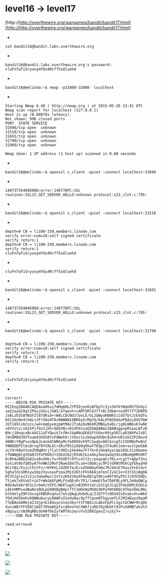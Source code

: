# level16 -> level17


[http://http://overthewire.org/wargames/bandit/bandit17.html](http://http://overthewire.org/wargames/bandit/bandit17.html)

-

    ssh bandit16@bandit.labs.overthewire.org

-

    bandit16@bandit.labs.overthewire.org's password: cluFn7wTiGryunymYOu4RcffSxQluehd

-

    bandit16@melinda:~$ nmap -p31000-32000  localhost

-

    Starting Nmap 6.40 ( http://nmap.org ) at 2015-05-26 13:41 UTC
    Nmap scan report for localhost (127.0.0.1)
    Host is up (0.00078s latency).
    Not shown: 996 closed ports
    PORT  STATE SERVICE
    31046/tcp open  unknown
    31518/tcp open  unknown
    31691/tcp open  unknown
    31790/tcp open  unknown
    31960/tcp open  unknown
    
    Nmap done: 1 IP address (1 host up) scanned in 0.08 seconds

-

    bandit16@melinda:~$ openssl s_client -quiet -connect localhost:31046

-
    
    140737354045088:error:140770FC:SSL routines:SSL23_GET_SERVER_HELLO:unknown protocol:s23_clnt.c:795:

-

    bandit16@melinda:~$ openssl s_client -quiet -connect localhost:31518

-


    depth=0 CN = li190-250.members.linode.com
    verify error:num=18:self signed certificate
    verify return:1
    depth=0 CN = li190-250.members.linode.com
    verify return:1
    cluFn7wTiGryunymYOu4RcffSxQluehd

-

    cluFn7wTiGryunymYOu4RcffSxQluehd

-

    
    bandit16@melinda:~$ openssl s_client -quiet -connect localhost:31691

-


    140737354045088:error:140770FC:SSL routines:SSL23_GET_SERVER_HELLO:unknown protocol:s23_clnt.c:795:

-

    bandit16@melinda:~$ openssl s_client -quiet -connect localhost:31790
    
    
    depth=0 CN = li190-250.members.linode.com
    verify error:num=18:self signed certificate
    verify return:1
    depth=0 CN = li190-250.members.linode.com
    verify return:1

-

    cluFn7wTiGryunymYOu4RcffSxQluehd

-

    Correct!
    -----BEGIN RSA PRIVATE KEY-----
    MIIEogIBAAKCAQEAvmOkuifmMg6HL2YPIOjon6iWfbp7c3jx34YkYWqUH57SUdyJ
    imZzeyGC0gtZPGujUSxiJSWI/oTqexh+cAMTSMlOJf7+BrJObArnxd9Y7YT2bRPQ
    Ja6Lzb558YW3FZl87ORiO+rW4LCDCNd2lUvLE/GL2GWyuKN0K5iCd5TbtJzEkQTu
    DSt2mcNn4rhAL+JFr56o4T6z8WWAW18BR6yGrMq7Q/kALHYW3OekePQAzL0VUYbW
    JGTi65CxbCnzc/w4+mqQyvmzpWtMAzJTzAzQxNbkR2MBGySxDLrjg0LWN6sK7wNX
    x0YVztz/zbIkPjfkU1jHS+9EbVNj+D1XFOJuaQIDAQABAoIBABagpxpM1aoLWfvD
    KHcj10nqcoBc4oE11aFYQwik7xfW+24pRNuDE6SFthOar69jp5RlLwD1NhPx3iBl
    J9nOM8OJ0VToum43UOS8YxF8WwhXriYGnc1sskbwpXOUDc9uX4+UESzH22P29ovd
    d8WErY0gPxun8pbJLmxkAtWNhpMvfe0050vk9TL5wqbu9AlbssgTcCXkMQnPw9nC
    YNN6DDP2lbcBrvgT9YCNL6C+ZKufD52yOQ9qOkwFTEQpjtF4uNtJom+asvlpmS8A
    vLY9r60wYSvmZhNqBUrj7lyCtXMIu1kkd4w7F77k+DjHoAXyxcUp1DGL51sOmama
    +TOWWgECgYEA8JtPxP0GRJ+IQkX262jM3dEIkza8ky5moIwUqYdsx0NxHgRRhORT
    8c8hAuRBb2G82so8vUHk/fur85OEfc9TncnCY2crpoqsghifKLxrLgtT+qDpfZnx
    SatLdt8GfQ85yA7hnWWJ2MxF3NaeSDm75Lsm+tBbAiyc9P2jGRNtMSkCgYEAypHd
    HCctNi/FwjulhttFx/rHYKhLidZDFYeiE/v45bN4yFm8x7R/b0iE7KaszX+Exdvt
    SghaTdcG0Knyw1bpJVyusavPzpaJMjdJ6tcFhVAbAjm7enCIvGCSx+X3l5SiWg0A
    R57hJglezIiVjv3aGwHwvlZvtszK6zV6oXFAu0ECgYAbjo46T4hyP5tJi93V5HDi
    Ttiek7xRVxUl+iU7rWkGAXFpMLFteQEsRr7PJ/lemmEY5eTDAFMLy9FL2m9oQWCg
    R8VdwSk8r9FGLS+9aKcV5PI/WEKlwgXinB3OhYimtiG2Cg5JCqIZFHxD6MjEGOiu
    L8ktHMPvodBwNsSBULpG0QKBgBAplTfC1HOnWiMGOU3KPwYWt0O6CdTkmJOmL8Ni
    blh9elyZ9FsGxsgtRBXRsqXuz7wtsQAgLHxbdLq/ZJQ7YfzOKU4ZxEnabvXnvWkU
    YOdjHdSOoKvDQNWu6ucyLRAWFuISeXw9a/9p7ftpxm0TSgyvmfLF2MIAEwyzRqaM
    77pBAoGAMmjmIJdjp+Ez8duyn3ieo36yrttF5NSsJLAbxFpdlc1gvtGCWW+9Cq0b
    dxviW8+TFVEBl1O4f7HVm6EpTscdDxU+bCXWkfjuRb7Dy9GOtt9JPsX8MBTakzh3
    vBgsyi/sN3RqRBcGU40fOoZyfAMT8s1m/uYv52O6IgeuZ/ujbjY=
    -----END RSA PRIVATE KEY-----
    
    read:errno=0

-

-

-

![](http://i.imgur.com/FrKxr6x.png)

![](http://i.imgur.com/gUXai5l.png)

![](http://i.imgur.com/y56ddJY.png)
    